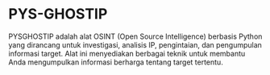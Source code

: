 # PYS-GHOSTIP
PYSGHOSTIP  adalah alat OSINT (Open Source Intelligence) berbasis Python yang dirancang untuk investigasi, analisis IP, pengintaian, dan pengumpulan informasi target. Alat ini menyediakan berbagai teknik untuk membantu Anda mengumpulkan informasi berharga tentang target tertentu.
